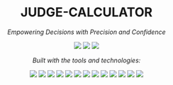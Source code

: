 <h1 align="center"><strong>JUDGE-CALCULATOR</strong></h1>

<p align="center"><em>Empowering Decisions with Precision and Confidence</em></p>

<p align="center">
  <img src="https://img.shields.io/github/last-commit/your-username/your-repo-name?style=flat-square" />
  <img src="https://img.shields.io/badge/typescript-96.9%25-blue?style=flat-square" />
  <img src="https://img.shields.io/badge/languages-4-blue?style=flat-square" />
</p>

<p align="center"><em>Built with the tools and technologies:</em></p>

<p align="center">
  <img src="https://img.shields.io/badge/JSON-000000?style=flat-square&logo=json&logoColor=white" />
  <img src="https://img.shields.io/badge/Markdown-000000?style=flat-square&logo=markdown&logoColor=white" />
  <img src="https://img.shields.io/badge/npm-CB3837?style=flat-square&logo=npm&logoColor=white" />
  <img src="https://img.shields.io/badge/Autoprefixer-DD3735?style=flat-square&logo=autoprefixer&logoColor=white" />
  <img src="https://img.shields.io/badge/PostCSS-DD3A0A?style=flat-square&logo=postcss&logoColor=white" />
  <img src="https://img.shields.io/badge/JavaScript-F7DF1E?style=flat-square&logo=javascript&logoColor=black" />
  <img src="https://img.shields.io/badge/React-61DAFB?style=flat-square&logo=react&logoColor=black" />
  <img src="https://img.shields.io/badge/TypeScript-3178C6?style=flat-square&logo=typescript&logoColor=white" />
  <img src="https://img.shields.io/badge/Zod-6E42CA?style=flat-square&logoColor=white" />
  <img src="https://img.shields.io/badge/Vite-646CFF?style=flat-square&logo=vite&logoColor=white" />
  <img src="https://img.shields.io/badge/ESLint-4B32C3?style=flat-square&logo=eslint&logoColor=white" />
  <img src="https://img.shields.io/badge/date-fns-8E44AD?style=flat-square&logoColor=white" />
  <img src="https://img.shields.io/badge/React Hook Form-EC5990?style=flat-square&logo=reacthookform&logoColor=white" />
</p>

